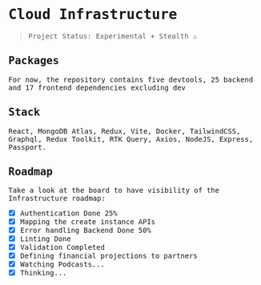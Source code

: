 <samp>

# Cloud Infrastructure

> Project Status: Experimental + Stealth ⚠️

## Packages

For now, the repository contains five devtools, 25 backend and 17 frontend dependencies excluding dev

## Stack
React, MongoDB Atlas, Redux, Vite, Docker, TailwindCSS, Graphql, Redux Toolkit, RTK Query, Axios, NodeJS, Express, Passport.

## Roadmap

Take a look at the board to have visibility of the Infrastructure roadmap:

- [x] Authentication Done 25%
- [x] Mapping the create instance APIs
- [x] Error handling Backend Done 50%
- [x] Linting Done
- [x] Validation Completed
- [x] Defining financial projections to partners 
- [x] Watching Podcasts...
- [x] Thinking...

</samp>

